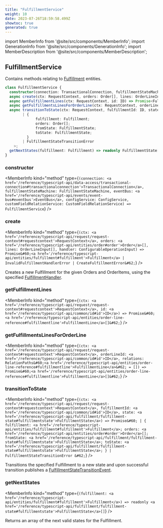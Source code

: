 ```yaml
---
title: "FulfillmentService"
weight: 10
date: 2023-07-26T18:59:58.499Z
showtoc: true
generated: true
---
```

<!-- This file was generated from the Vendure source. Do not modify. Instead, re-run the "docs:build" script -->
import MemberInfo from '@site/src/components/MemberInfo';
import GenerationInfo from '@site/src/components/GenerationInfo';
import MemberDescription from '@site/src/components/MemberDescription';


## FulfillmentService

<GenerationInfo sourceFile="packages/core/src/service/services/fulfillment.service.ts" sourceLine="34" packageName="@vendure/core" />

Contains methods relating to <a href='/reference/typescript-api/entities/fulfillment#fulfillment'>Fulfillment</a> entities.

```ts title="Signature"
class FulfillmentService {
  constructor(connection: TransactionalConnection, fulfillmentStateMachine: FulfillmentStateMachine, eventBus: EventBus, configService: ConfigService, customFieldRelationService: CustomFieldRelationService)
  async create(ctx: RequestContext, orders: Order[], lines: OrderLineInput[], handler: ConfigurableOperationInput) => Promise<Fulfillment | InvalidFulfillmentHandlerError | CreateFulfillmentError>;
  async getFulfillmentLines(ctx: RequestContext, id: ID) => Promise<FulfillmentLine[]>;
  async getFulfillmentsLinesForOrderLine(ctx: RequestContext, orderLineId: ID, relations: RelationPaths<FulfillmentLine> = []) => Promise<FulfillmentLine[]>;
  async transitionToState(ctx: RequestContext, fulfillmentId: ID, state: FulfillmentState) => Promise<
        | {
              fulfillment: Fulfillment;
              orders: Order[];
              fromState: FulfillmentState;
              toState: FulfillmentState;
          }
        | FulfillmentStateTransitionError
    >;
  getNextStates(fulfillment: Fulfillment) => readonly FulfillmentState[];
}
```

<div className="members-wrapper">

### constructor

<MemberInfo kind="method" type={`(connection: <a href='/reference/typescript-api/data-access/transactional-connection#transactionalconnection'>TransactionalConnection</a>, fulfillmentStateMachine: FulfillmentStateMachine, eventBus: <a href='/reference/typescript-api/events/event-bus#eventbus'>EventBus</a>, configService: ConfigService, customFieldRelationService: CustomFieldRelationService) => FulfillmentService`}   />


### create

<MemberInfo kind="method" type={`(ctx: <a href='/reference/typescript-api/request/request-context#requestcontext'>RequestContext</a>, orders: <a href='/reference/typescript-api/entities/order#order'>Order</a>[], lines: OrderLineInput[], handler: ConfigurableOperationInput) => Promise&#60;<a href='/reference/typescript-api/entities/fulfillment#fulfillment'>Fulfillment</a> | InvalidFulfillmentHandlerError | CreateFulfillmentError&#62;`}   />

Creates a new Fulfillment for the given Orders and OrderItems, using the specified
<a href='/reference/typescript-api/fulfillment/fulfillment-handler#fulfillmenthandler'>FulfillmentHandler</a>.
### getFulfillmentLines

<MemberInfo kind="method" type={`(ctx: <a href='/reference/typescript-api/request/request-context#requestcontext'>RequestContext</a>, id: <a href='/reference/typescript-api/common/id#id'>ID</a>) => Promise&#60;<a href='/reference/typescript-api/entities/order-line-reference#fulfillmentline'>FulfillmentLine</a>[]&#62;`}   />


### getFulfillmentsLinesForOrderLine

<MemberInfo kind="method" type={`(ctx: <a href='/reference/typescript-api/request/request-context#requestcontext'>RequestContext</a>, orderLineId: <a href='/reference/typescript-api/common/id#id'>ID</a>, relations: RelationPaths&#60;<a href='/reference/typescript-api/entities/order-line-reference#fulfillmentline'>FulfillmentLine</a>&#62; = []) => Promise&#60;<a href='/reference/typescript-api/entities/order-line-reference#fulfillmentline'>FulfillmentLine</a>[]&#62;`}   />


### transitionToState

<MemberInfo kind="method" type={`(ctx: <a href='/reference/typescript-api/request/request-context#requestcontext'>RequestContext</a>, fulfillmentId: <a href='/reference/typescript-api/common/id#id'>ID</a>, state: <a href='/reference/typescript-api/fulfillment/fulfillment-state#fulfillmentstate'>FulfillmentState</a>) => Promise&#60;         | {               fulfillment: <a href='/reference/typescript-api/entities/fulfillment#fulfillment'>Fulfillment</a>;               orders: <a href='/reference/typescript-api/entities/order#order'>Order</a>[];               fromState: <a href='/reference/typescript-api/fulfillment/fulfillment-state#fulfillmentstate'>FulfillmentState</a>;               toState: <a href='/reference/typescript-api/fulfillment/fulfillment-state#fulfillmentstate'>FulfillmentState</a>;           }         | FulfillmentStateTransitionError     &#62;`}   />

Transitions the specified Fulfillment to a new state and upon successful transition
publishes a <a href='/reference/typescript-api/events/event-types#fulfillmentstatetransitionevent'>FulfillmentStateTransitionEvent</a>.
### getNextStates

<MemberInfo kind="method" type={`(fulfillment: <a href='/reference/typescript-api/entities/fulfillment#fulfillment'>Fulfillment</a>) => readonly <a href='/reference/typescript-api/fulfillment/fulfillment-state#fulfillmentstate'>FulfillmentState</a>[]`}   />

Returns an array of the next valid states for the Fulfillment.


</div>

